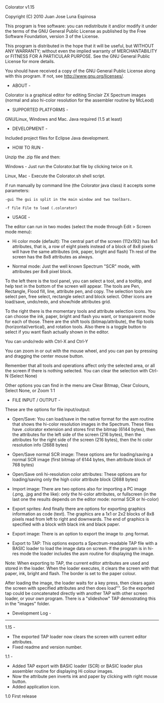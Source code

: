  
Colorator v1.15

 Copyright (C) 2010  Juan Jose Luna Espinosa

 This program is free software: you can redistribute it and/or modify
 it under the terms of the GNU General Public License as published by
 the Free Software Foundation, version 3 of the License.

 This program is distributed in the hope that it will be useful,
 but WITHOUT ANY WARRANTY; without even the implied warranty of
 MERCHANTABILITY or FITNESS FOR A PARTICULAR PURPOSE.  See the
 GNU General Public License for more details.

 You should have received a copy of the GNU General Public License
 along with this program.  If not, see <http://www.gnu.org/licenses/>.


 
- ABOUT -

Colorator is a graphical editor for editing Sinclair ZX Spectrum images
(normal and also hi-color resolution for the assembler routine by McLeod)


- SUPPORTED PLATFORMS -

GNU/Linux, Windows and Mac. Java required (1.5 at least)


- DEVELOPMENT -

Included project files for Eclipse Java development.


- HOW TO RUN -

Unzip the .zip file and then:

Windows - Just run the Colorator.bat file by clicking twice on it.

Linux, Mac - Execute the Colorator.sh shell script.

if run manually by command line (the Colorator java class) it accepts some parameters:

	-gui The gui is split in the main window and two toolbars.

	-f file File to load (.colorator)


- USAGE -

The editor can run in two modes (select the mode through Edit > Screen mode menu):

  - Hi color mode (default): The central part of the screen (112x192)
has 8x1 attributes, that is, a row of eight pixels instead of a block
of 8x8 pixels will have the same attributes (ink, paper, bright and flash)
Th rest of the screen has the 8x8 attributes as always.

  - Normal mode: Just the well known Spectrum "SCR" mode, with attributes per 8x8 pixel block.

To the left there is the tool panel, you can select a tool, and a tooltip, and help text
in the bottom of the screen will appear.
The tools are Pen, Rectangle, Flood fill, line, attribute pen, and copy. The selection tools
are select pen, free select, rectangle select and block select. Other icons are load/save,
undo/redo, and show/hide attributes grid.

To the right there is the momentary tools and attribute selection icons. You can choose the
ink, paper, bright and flash you want, or transparent mode for each of those. There are the
shift tools (bitmap/attribute), the flip tools (horizontal/vertical), and rotation tools.
Also there is a toggle button to select if you want flash actually shown in the editor.

You can undo/redo with Ctrl-X and Ctrl-Y

You can zoom in or out with the mouse wheel, and you can pan by pressing and dragging the center
mouse button.

Remember that all tools and operations affect only the selected area, or all the screen if
there is nothing selected. You can clear the selection with Ctrl-N (Select None)

Other options you can find in the menu are Clear Bitmap, Clear Colours, Select None, or
Zoom 1:1


- FILE INPUT / OUTPUT -

These are the options for file input/output:

- Open/Save: You can load/save in the native format for the asm routine that shows the hi-color resolution
images in the Spectrum. These files have .colorator extension and stores first the bitmap
(6144 bytes), then the attributes for the left side of the screen (216 bytes), then the attributes
for the right side of the screen (216 bytes), then the hi color resolution info (2688 bytes)

- Open/Save normal SCR image: These options are for loading/saving a normal SCR image (first bitmap of 6144 bytes,
then attribute block of 768 bytes)

- Open/Save onli hi-resolution color attributes: These options are for loading/saving only the high color
attribute block (2688 bytes)

- Import image: There are two options also for importing a PC image (.png, .jpg and the like): only the
hi-color attributes, or fullscreen (in the last one the results depends on the editor mode: normal SCR or hi-color)

- Export sprites: And finally there are options for exporting graphics information as code (text). The graphics
are a 1x1 or 2x2 blocks of 8x8 pixels read from left to right and downwards. The end of graphics is 
specified with a block with black ink and black paper.

- Export image: There is an option to export the image to .png format.

- Export to TAP: This options exports a Spectrum-readable TAP file with a BASIC loader to load the image data on screen.
If the program is in hi-res mode the loader includes the asm routine for displaying the image.

Note: When exporting to TAP, the current editor attributes are used and stored in the loader. When the loader
executes, it clears the screen with that paper, ink, bright and flash. The border is set to the paper colour.

After loading the image, the loader waits for a key press, then clears again the screen with specified attributes
and then does load"". So the exported tap could be concatenated directly with another TAP with other screen loader,
or your own program. There is a "slideshow" TAP demostrating this in the "images" folder.


- Development Log -
-------------------
1.15 -
- The exported TAP loader now clears the screen with current editor attributes.
- Fixed readme and version number.

1.1 -
- Added TAP export with BASIC loader (SCR) or BASIC loader plus assembler routine for displaying Hi colour images.
- Now the attribute pen inverts ink and paper by clicking with right mouse button.
- Added application icon.

1.0 First release

